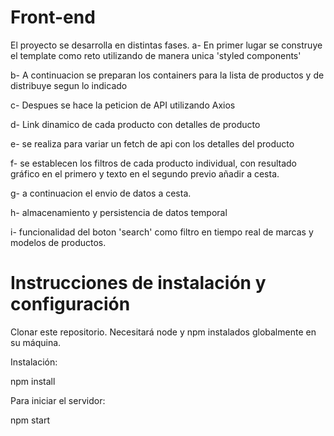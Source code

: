 # Front-end

El proyecto se desarrolla en distintas fases. 
a- En primer lugar se construye el template como reto utilizando de manera unica 'styled components'

b- A continuacion se preparan los containers para la lista de productos y de distribuye segun lo indicado

c- Despues se hace la peticion de API utilizando Axios

d- Link dinamico de cada producto con detalles de producto

e- se realiza para variar un fetch de api con los detalles del producto

f- se establecen los filtros de cada producto individual, con resultado gráfico en el primero y texto en el segundo previo añadir a cesta.

g- a continuacion el envio de datos a cesta. 

h- almacenamiento  y persistencia de datos temporal

i- funcionalidad del boton 'search' como filtro en tiempo real de marcas y modelos de productos. 

# Instrucciones de instalación y configuración

Clonar este repositorio. Necesitará node y npm instalados globalmente en su máquina.

Instalación:

npm install

Para iniciar el servidor:

npm start

